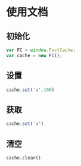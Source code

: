 # 使用文档

## 初始化

```js
var FC = window.FastCache;
var cache = new FC();
```

## 设置

```js
cache.set('a',100)
```

## 获取

```js
cache.set('a')
```

## 清空

```ks
cache.clear()
```